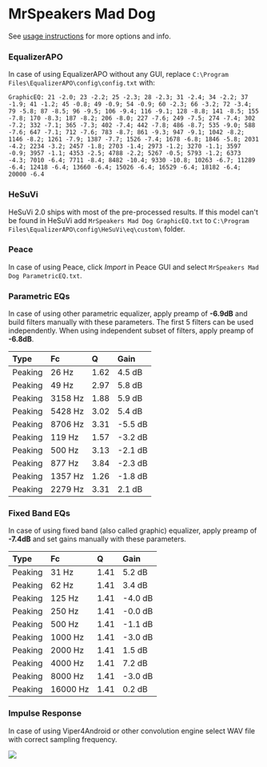 # MrSpeakers Mad Dog
See [usage instructions](https://github.com/jaakkopasanen/AutoEq#usage) for more options and info.

### EqualizerAPO
In case of using EqualizerAPO without any GUI, replace `C:\Program Files\EqualizerAPO\config\config.txt`
with:
```
GraphicEQ: 21 -2.0; 23 -2.2; 25 -2.3; 28 -2.3; 31 -2.4; 34 -2.2; 37 -1.9; 41 -1.2; 45 -0.8; 49 -0.9; 54 -0.9; 60 -2.3; 66 -3.2; 72 -3.4; 79 -5.8; 87 -8.5; 96 -9.5; 106 -9.4; 116 -9.1; 128 -8.8; 141 -8.5; 155 -7.8; 170 -8.3; 187 -8.2; 206 -8.0; 227 -7.6; 249 -7.5; 274 -7.4; 302 -7.2; 332 -7.1; 365 -7.3; 402 -7.4; 442 -7.8; 486 -8.7; 535 -9.0; 588 -7.6; 647 -7.1; 712 -7.6; 783 -8.7; 861 -9.3; 947 -9.1; 1042 -8.2; 1146 -8.2; 1261 -7.9; 1387 -7.7; 1526 -7.4; 1678 -6.8; 1846 -5.8; 2031 -4.2; 2234 -3.2; 2457 -1.8; 2703 -1.4; 2973 -1.2; 3270 -1.1; 3597 -0.9; 3957 -1.1; 4353 -2.5; 4788 -2.2; 5267 -0.5; 5793 -1.2; 6373 -4.3; 7010 -6.4; 7711 -8.4; 8482 -10.4; 9330 -10.8; 10263 -6.7; 11289 -6.4; 12418 -6.4; 13660 -6.4; 15026 -6.4; 16529 -6.4; 18182 -6.4; 20000 -6.4
```

### HeSuVi
HeSuVi 2.0 ships with most of the pre-processed results. If this model can't be found in HeSuVi add
`MrSpeakers Mad Dog GraphicEQ.txt` to `C:\Program Files\EqualizerAPO\config\HeSuVi\eq\custom\` folder.

### Peace
In case of using Peace, click *Import* in Peace GUI and select `MrSpeakers Mad Dog ParametricEQ.txt`.

### Parametric EQs
In case of using other parametric equalizer, apply preamp of **-6.9dB** and build filters manually
with these parameters. The first 5 filters can be used independently.
When using independent subset of filters, apply preamp of **-6.8dB**.

| Type    | Fc      |    Q | Gain    |
|:--------|:--------|:-----|:--------|
| Peaking | 26 Hz   | 1.62 | 4.5 dB  |
| Peaking | 49 Hz   | 2.97 | 5.8 dB  |
| Peaking | 3158 Hz | 1.88 | 5.9 dB  |
| Peaking | 5428 Hz | 3.02 | 5.4 dB  |
| Peaking | 8706 Hz | 3.31 | -5.5 dB |
| Peaking | 119 Hz  | 1.57 | -3.2 dB |
| Peaking | 500 Hz  | 3.13 | -2.1 dB |
| Peaking | 877 Hz  | 3.84 | -2.3 dB |
| Peaking | 1357 Hz | 1.26 | -1.8 dB |
| Peaking | 2279 Hz | 3.31 | 2.1 dB  |

### Fixed Band EQs
In case of using fixed band (also called graphic) equalizer, apply preamp of **-7.4dB** and set
gains manually with these parameters.

| Type    | Fc       |    Q | Gain    |
|:--------|:---------|:-----|:--------|
| Peaking | 31 Hz    | 1.41 | 5.2 dB  |
| Peaking | 62 Hz    | 1.41 | 3.4 dB  |
| Peaking | 125 Hz   | 1.41 | -4.0 dB |
| Peaking | 250 Hz   | 1.41 | -0.0 dB |
| Peaking | 500 Hz   | 1.41 | -1.1 dB |
| Peaking | 1000 Hz  | 1.41 | -3.0 dB |
| Peaking | 2000 Hz  | 1.41 | 1.5 dB  |
| Peaking | 4000 Hz  | 1.41 | 7.2 dB  |
| Peaking | 8000 Hz  | 1.41 | -3.0 dB |
| Peaking | 16000 Hz | 1.41 | 0.2 dB  |

### Impulse Response
In case of using Viper4Android or other convolution engine select WAV file with correct sampling frequency.

![](https://raw.githubusercontent.com/jaakkopasanen/AutoEq/master/results/innerfidelity/sbaf-serious/MrSpeakers%20Mad%20Dog/MrSpeakers%20Mad%20Dog.png)